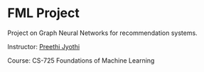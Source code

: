 # FML Project

Project on Graph Neural Networks for recommendation systems. 


Instructor: [Preethi Jyothi](https://www.cse.iitb.ac.in/~pjyothi/)

Course: CS-725 	Foundations of Machine Learning
